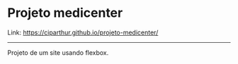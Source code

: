 # Projeto medicenter

Link: https://ciparthur.github.io/projeto-medicenter/

---

 Projeto de um site usando flexbox.

